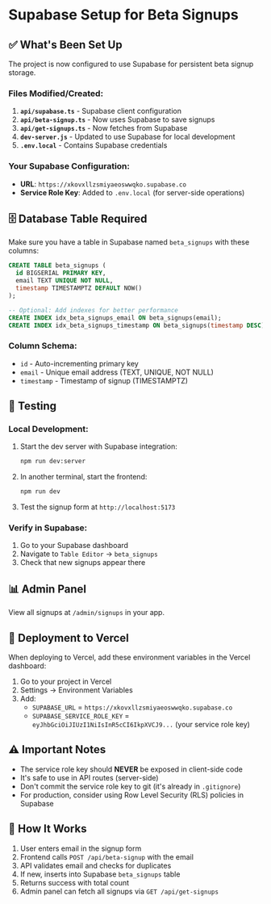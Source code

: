 # Supabase Setup for Beta Signups

## ✅ What's Been Set Up

The project is now configured to use Supabase for persistent beta signup storage.

### Files Modified/Created:
1. **`api/supabase.ts`** - Supabase client configuration
2. **`api/beta-signup.ts`** - Now uses Supabase to save signups
3. **`api/get-signups.ts`** - Now fetches from Supabase
4. **`dev-server.js`** - Updated to use Supabase for local development
5. **`.env.local`** - Contains Supabase credentials

### Your Supabase Configuration:
- **URL**: `https://xkovxllzsmiyaeoswwqko.supabase.co`
- **Service Role Key**: Added to `.env.local` (for server-side operations)

## 🗄️ Database Table Required

Make sure you have a table in Supabase named `beta_signups` with these columns:

```sql
CREATE TABLE beta_signups (
  id BIGSERIAL PRIMARY KEY,
  email TEXT UNIQUE NOT NULL,
  timestamp TIMESTAMPTZ DEFAULT NOW()
);

-- Optional: Add indexes for better performance
CREATE INDEX idx_beta_signups_email ON beta_signups(email);
CREATE INDEX idx_beta_signups_timestamp ON beta_signups(timestamp DESC);
```

### Column Schema:
- `id` - Auto-incrementing primary key
- `email` - Unique email address (TEXT, UNIQUE, NOT NULL)
- `timestamp` - Timestamp of signup (TIMESTAMPTZ)

## 🧪 Testing

### Local Development:
1. Start the dev server with Supabase integration:
   ```bash
   npm run dev:server
   ```

2. In another terminal, start the frontend:
   ```bash
   npm run dev
   ```

3. Test the signup form at `http://localhost:5173`

### Verify in Supabase:
1. Go to your Supabase dashboard
2. Navigate to `Table Editor` → `beta_signups`
3. Check that new signups appear there

## 📊 Admin Panel

View all signups at `/admin/signups` in your app.

## 🚀 Deployment to Vercel

When deploying to Vercel, add these environment variables in the Vercel dashboard:

1. Go to your project in Vercel
2. Settings → Environment Variables
3. Add:
   - `SUPABASE_URL` = `https://xkovxllzsmiyaeoswwqko.supabase.co`
   - `SUPABASE_SERVICE_ROLE_KEY` = `eyJhbGciOiJIUzI1NiIsInR5cCI6IkpXVCJ9...` (your service role key)

## ⚠️ Important Notes

- The service role key should **NEVER** be exposed in client-side code
- It's safe to use in API routes (server-side)
- Don't commit the service role key to git (it's already in `.gitignore`)
- For production, consider using Row Level Security (RLS) policies in Supabase

## 📝 How It Works

1. User enters email in the signup form
2. Frontend calls `POST /api/beta-signup` with the email
3. API validates email and checks for duplicates
4. If new, inserts into Supabase `beta_signups` table
5. Returns success with total count
6. Admin panel can fetch all signups via `GET /api/get-signups`

